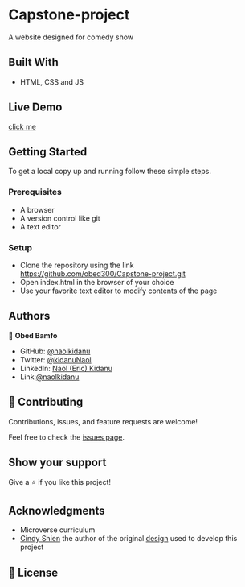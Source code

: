 # Capstone-project

A website designed for comedy show

## Built With

- HTML, CSS and JS

## Live Demo

 [click me]( https://obed300.github.io/Capstone-project.github.io/)

## Getting Started

To get a local copy up and running follow these simple steps.

### Prerequisites

- A browser
- A version control like git
- A text editor

### Setup

- Clone the repository using the link https://github.com/obed300/Capstone-project.git
- Open index.html in the browser of your choice
- Use your favorite text editor to modify contents of the page

## Authors

👤 **Obed Bamfo**

- GitHub: [@naolkidanu]()
- Twitter: [@kidanuNaol]()
- LinkedIn: [Naol (Eric) Kidanu]()
- Link:[@naolkidanu]()

## 🤝 Contributing

Contributions, issues, and feature requests are welcome!

Feel free to check the [issues page](../../issues/).

## Show your support

Give a ⭐️ if you like this project!

## Acknowledgments

- Microverse curriculum
- [Cindy Shien](https://www.behance.net/adagio07) the author of the original [design](https://www.behance.net/gallery/29845175/CC-Global-Summit-2015) used to develop this project

## 📝 License

